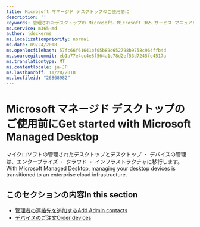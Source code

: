 ```yaml
---
title: Microsoft マネージド デスクトップのご使用前に
description: ''
keywords: 管理されたデスクトップの Microsoft、Microsoft 365 サービス マニュアル
ms.service: m365-md
author: jdeckerms
ms.localizationpriority: normal
ms.date: 09/24/2018
ms.openlocfilehash: 57fc66f61641bf05b89d652798b9758c964ffb4d
ms.sourcegitcommit: eb1a77e4cc4e8f564a1c78d2ef53d7245fe4517a
ms.translationtype: MT
ms.contentlocale: ja-JP
ms.lasthandoff: 11/28/2018
ms.locfileid: "26868982"
---
```

# <a name="get-started-with-microsoft-managed-desktop"></a><span data-ttu-id="98a9b-103">Microsoft マネージド デスクトップのご使用前に</span><span class="sxs-lookup"><span data-stu-id="98a9b-103">Get started with Microsoft Managed Desktop</span></span>

<span data-ttu-id="98a9b-104">マイクロソフトの管理されたデスクトップとデスクトップ ・ デバイスの管理は、エンタープライズ ・ クラウド ・ インフラストラクチャに移行します。</span><span class="sxs-lookup"><span data-stu-id="98a9b-104">With Microsoft Managed Desktop, managing your desktop devices is transitioned to an enterprise cloud infrastructure.</span></span> 

## <a name="in-this-section"></a><span data-ttu-id="98a9b-105">このセクションの内容</span><span class="sxs-lookup"><span data-stu-id="98a9b-105">In this section</span></span>

- [<span data-ttu-id="98a9b-106">管理者の連絡先を追加する</span><span class="sxs-lookup"><span data-stu-id="98a9b-106">Add Admin contacts</span></span>](add-admin-contacts.md)
- [<span data-ttu-id="98a9b-107">デバイスのご注文</span><span class="sxs-lookup"><span data-stu-id="98a9b-107">Order devices</span></span>](devices.md)
